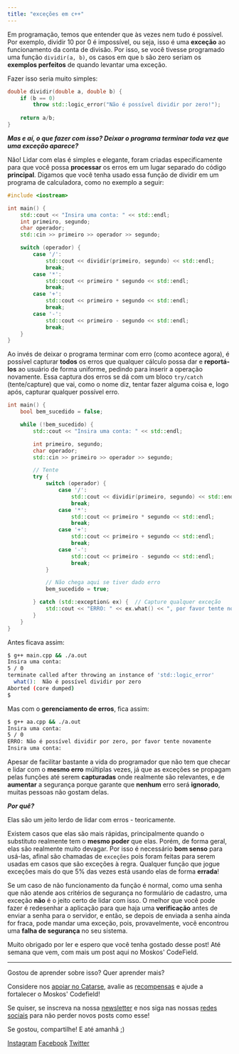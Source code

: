 ```yaml
---
title: "exceções em c++"
---
```


Em programação, temos que entender que às vezes nem tudo é possível. Por exemplo, dividir 10 por 0 é impossível, ou seja, isso é uma **exceção** ao funcionamento da conta de divisão. Por isso, se você tivesse programado uma função `dividir(a, b)`, os casos em que `b` são zero seriam os **exemplos perfeitos** de quando levantar uma exceção.

Fazer isso seria muito simples:

```cpp
double dividir(double a, double b) {
	if (b == 0)
		throw std::logic_error("Não é possível dividir por zero!");
	
	return a/b;
}
```

***Mas e aí, o que fazer com isso? Deixar o programa terminar toda vez que uma exceção aparece?*** 

Não! Lidar com elas é simples e elegante, foram criadas especificamente para que você possa **processar** os erros em um lugar separado do código **principal**. Digamos que você tenha usado essa função de dividir em um programa de calculadora, como no exemplo a seguir:

```cpp
#include <iostream>

int main() {
	std::cout << "Insira uma conta: " << std::endl;
    int primeiro, segundo;
    char operador;
    std::cin >> primeiro >> operador >> segundo;

    switch (operador) {
        case '/':
            std::cout << dividir(primeiro, segundo) << std::endl;
            break;
        case '*':
            std::cout << primeiro * segundo << std::endl;
            break;
        case '+':
            std::cout << primeiro + segundo << std::endl;
            break;
        case '-':
            std::cout << primeiro - segundo << std::endl;
            break;
    }
}

```

Ao invés de deixar o programa terminar com erro (como acontece agora), é possível capturar **todos** os erros que qualquer cálculo possa dar e **reportá-los** ao usuário de forma uniforme, pedindo para inserir a operação novamente. Essa captura dos erros se dá com um bloco `try/catch` (tente/capture) que vai, como o nome diz, tentar fazer alguma coisa e, logo após, capturar qualquer possível erro.

```cpp
int main() {
	bool bem_sucedido = false;

	while (!bem_sucedido) {
		std::cout << "Insira uma conta: " << std::endl;

    	int primeiro, segundo;
    	char operador;
    	std::cin >> primeiro >> operador >> segundo;

		// Tente
		try {
		    switch (operador) {
		        case '/':
		            std::cout << dividir(primeiro, segundo) << std::endl;
		            break;
		        case '*':
		            std::cout << primeiro * segundo << std::endl;
		            break;
		        case '+':
		            std::cout << primeiro + segundo << std::endl;
		            break;
		        case '-':
		            std::cout << primeiro - segundo << std::endl;
		            break;
		    }

			// Não chega aqui se tiver dado erro
			bem_sucedido = true;

		} catch (std::exception& ex) {  // Capture qualquer exceção
			std::cout << "ERRO: " << ex.what() << ", por favor tente novamente" << std::endl;
		}
	}
}
```

Antes ficava assim:

```bash
$ g++ main.cpp && ./a.out                                                                                                                                                
Insira uma conta:                                                                                                                                                        
5 / 0                                                                                                                                                                    
terminate called after throwing an instance of 'std::logic_error'    
  what():  Não é possível dividir por zero    
Aborted (core dumped)
$
```

Mas com o **gerenciamento de erros**, fica assim:

```bash
$ g++ aa.cpp && ./a.out                                                                                                                                                  
Insira uma conta:                                                                                                                                                        
5 / 0                                                                                                                                                                    
ERRO: Não é possível dividir por zero, por favor tente novamente                                                                                                         
Insira uma conta:

```

Apesar de facilitar bastante a vida do programador que não tem que checar e lidar com o **mesmo erro** múltiplas vezes, já que as exceções se propagam pelas funções até serem **capturadas** onde realmente são relevantes, e de **aumentar** a segurança porque garante que **nenhum** erro será **ignorado**, muitas pessoas não gostam delas. 

***Por quê?***

Elas são um jeito lerdo de lidar com erros - teoricamente.

Existem casos que elas são mais rápidas, principalmente quando o substituto realmente tem o **mesmo poder** que elas. Porém, de forma geral, elas são realmente muito devagar. Por isso é necessário **bom senso** para usá-las, afinal são chamadas de `exceções` pois foram feitas para serem usadas em casos que são exceções à regra. Qualquer função que jogue exceções mais do que 5% das vezes está usando elas de forma **errada**!

Se um caso de não funcionamento da função é normal, como uma senha que não atende aos critérios de segurança no formulário de cadastro, uma exceção **não** é o jeito certo de lidar com isso. O melhor que você pode fazer é redesenhar a aplicação para que haja uma **verificação** antes de enviar a senha para o servidor, e então, se depois de enviada a senha ainda for fraca, pode mandar uma exceção, pois, provavelmente, você encontrou uma **falha de segurança** no seu sistema.

Muito obrigado por ler e espero que você tenha gostado desse post! Até semana que vem, com mais um post aqui no Moskos' CodeField.

---

Gostou de aprender sobre isso? Quer aprender mais? 

Considere nos [apoiar no Catarse](https://www.catarse.me/moskoscode), avalie as [recompensas](https://www.catarse.me/moskoscode) e ajude a fortalecer o Moskos' Codefield!

Se quiser, se inscreva na nossa [newsletter](https://moskoscode.com/newsletter) e nos siga nas nossas [redes sociais](https://linktr.ee/moskoscode) para não perder novos posts como esse!

Se gostou, compartilhe! E até amanhã ;)

[Instagram](https://www.instagram.com/moskoscode)
[Facebook](https://www.facebook.com/moskoscode)
[Twitter](https://www.twitter.com/moskoscode)
